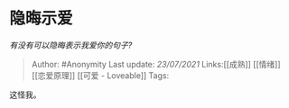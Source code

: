 # 隐晦示爱
*有没有可以隐晦表示我爱你的句子?*

> Author: #Anonymity
> Last update: *23/07/2021*
> Links:[[成熟]] [[情绪]] [[恋爱原理]] [[可爱 - Loveable]]
> Tags:

这怪我。
